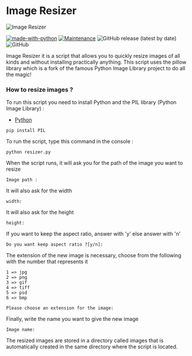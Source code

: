 # Image Resizer
![Image Resizer](https://img.freepik.com/vecteurs-libre/beau-colibri-volant-element-conception-pour-bannieres-affiches-depliants-brochures_1262-13457.jpg?size=338&ext=jpg)

[![made-with-python](https://img.shields.io/badge/Made%20with-Python-1f425f.svg?style=for-the-badge)](https://www.python.org/)
[![Maintenance](https://img.shields.io/badge/Maintained%3F-yes-green.svg?style=for-the-badge)](https://GitHub.com/Naereen/StrapDown.js/graphs/commit-activity) ![GitHub release (latest by date)](https://img.shields.io/github/v/release/mazzya/image-resizer?style=for-the-badge) ![GitHub](https://img.shields.io/github/license/mazzya/image-resizer?style=for-the-badge)

Image Resizer it is a script that allows you to quickly resize images of all kinds and without installing practically anything.
This script uses the pillow library which is a fork of the famous Python Image Library project to do all the magic!
### How to resize images ?
To run this script you need to install Python and the PIL library (Python Image Library) :
* [Python](https://www.python.org/downloads/)
```
pip install PIL
```
To run the script, type this command in the console :
```
python resizer.py
```
When the script runs, it will ask you for the path of the image you want to resize
```
Image path : 
```
It will also ask for the width
```
width: 
```
It will also ask for the height
```
height: 
```
If you want to keep the aspect ratio, answer with 'y' else answer with 'n'
```
Do you want keep aspect ratio ?[y/n]: 
```
The extension of the new image is necessary, choose from the following with the number that represents it
```
1 => jpg
2 => png
3 => gif
4 => tiff
5 => psd
6 => bmp

Please choose an extension for the image: 
```
Finally, write the name you want to give the new image
```
Image name:
```
The resized images are stored in a directory called images that is automatically created in the same directory where the script is located.
